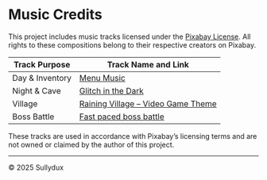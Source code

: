 # Music Credits

This project includes music tracks licensed under the [Pixabay License](https://pixabay.com/service/license/). All rights to these compositions belong to their respective creators on Pixabay.

| Track Purpose   | Track Name and Link                                                                 |
|-----------------|-------------------------------------------------------------------------------------|
| Day & Inventory | [Menu Music](https://pixabay.com/music/video-games-menu-music-251877/)             |
| Night & Cave    | [Glitch in the Dark](https://pixabay.com/music/video-games-glitch-in-the-dark-306765/) |
| Village         | [Raining Village – Video Game Theme](https://pixabay.com/music/main-title-raining-village-video-game-theme-141777/) |
| Boss Battle     | [Fast paced boss battle](https://pixabay.com/music/video-games-fast-paced-boss-battle-230222/) |

These tracks are used in accordance with Pixabay’s licensing terms and are not owned or claimed by the author of this project.

---
© 2025 Sullydux
